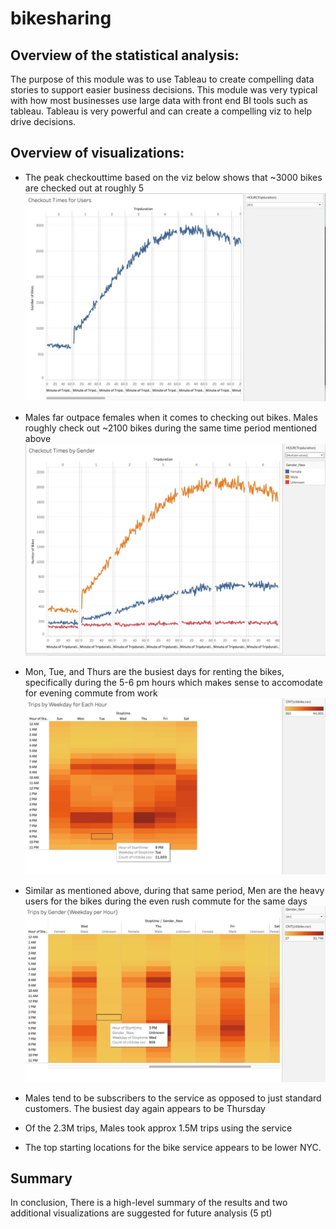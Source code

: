 # bikesharing
## Overview of the statistical analysis:

The purpose of this module was to use Tableau to create compelling data stories to support easier business decisions. This module was very typical with how most businesses use large data with front end BI tools such as tableau. Tableau is very powerful and can create a compelling viz to help drive decisions.

## Overview of visualizations:
- The peak checkouttime based on the viz below shows that ~3000 bikes are checked out at roughly 5
![Checkout_Times](Data_vize/Checkout_Times_for_Users.png)

- Males far outpace females when it comes to checking out bikes. Males roughly check out ~2100 bikes during the same time period mentioned above
![Checkout_Gender](Data_vize/Checout_Times_by_Gender.png)

- Mon, Tue, and Thurs are the busiest days for renting the bikes, specifically during the 5-6 pm hours which makes sense to accomodate for evening commute from work
![Trips_Week](Data_vize/Trips_by_Weekday_for_Each_Hour.png)

- Similar as mentioned above, during that same period, Men are the heavy users for the bikes during the even rush commute for the same days
![Trips_Gender](Data_vize/Trips_by_Gender_Weekday_per_Hour.png)

- Males tend to be subscribers to the service as opposed to just standard customers. The busiest day again appears to be Thursday

- Of the 2.3M trips, Males took approx 1.5M trips using the service

- The top starting locations for the bike service appears to be lower NYC.


## Summary

In conclusion, There is a high-level summary of the results and two additional visualizations are suggested for future analysis (5 pt)
